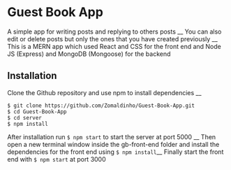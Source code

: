 # Guest Book App

A simple app for writing posts and replying to others posts __
You can also edit or delete posts but only the ones that you have created previously __
This is a MERN app which used React and CSS for the front end and Node JS (Express) and MongoDB (Mongoose) for the backend

## Installation

Clone the Github repository and use npm to install dependencies __
```
$ git clone https://github.com/Zomaldinho/Guest-Book-App.git
$ cd Guest-Book-App
$ cd server
$ npm install
```
After installation run `$ npm start` to start the server at port 5000 __
Then open a new terminal window inside the gb-front-end folder and install the dependencies for the front end using `$ npm install`__
Finally start the front end with `$ npm start` at port 3000
